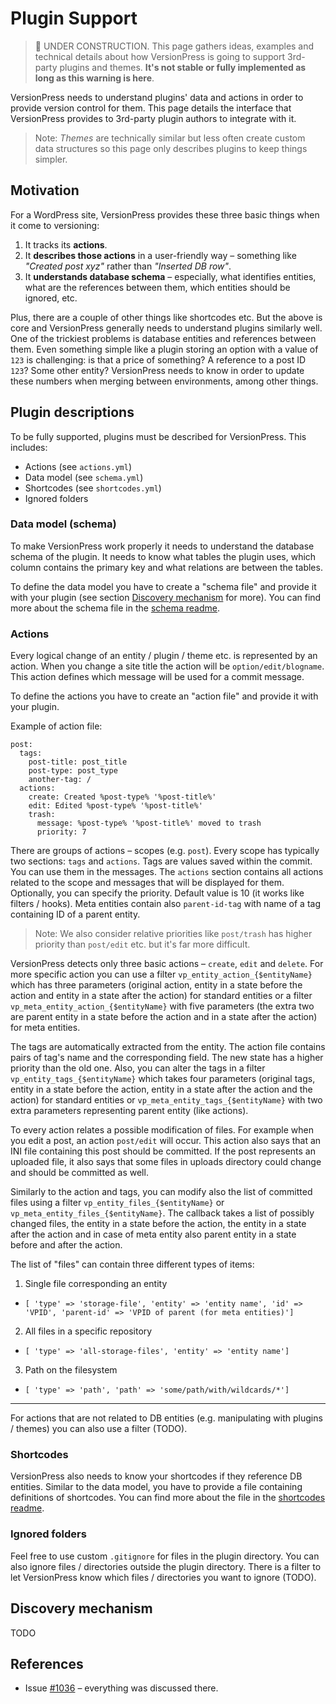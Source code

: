 # Plugin Support

> :construction: UNDER CONSTRUCTION. This page gathers ideas, examples and technical details about how VersionPress is going to support 3rd-party plugins and themes. **It's not stable or fully implemented as long as this warning is here**.

VersionPress needs to understand plugins' data and actions in order to provide version control for them. This page details the interface that VersionPress provides to 3rd-party plugin authors to integrate with it.

> Note: *Themes* are technically similar but less often create custom data structures so this page only describes plugins to keep things simpler.  


## Motivation

For a WordPress site, VersionPress provides these three basic things when it come to versioning:

1. It tracks its **actions**.
2. It **describes those actions** in a user-friendly way – something like *"Created post xyz"* rather than *"Inserted DB row"*.
3. It **understands database schema** – especially, what identifies entities, what are the references between them, which entities should be ignored, etc.

Plus, there are a couple of other things like shortcodes etc. But the above is core and VersionPress generally needs to understand plugins similarly well. One of the trickiest problems is database entities and references between them. Even something simple like a plugin storing an option with a value of `123` is challenging: is that a price of something? A reference to a post ID `123`? Some other entity? VersionPress needs to know in order to update these numbers when merging between environments, among other things.


## Plugin descriptions

To be fully supported, plugins must be described for VersionPress. This includes:

- Actions (see `actions.yml`)
- Data model (see `schema.yml`)
- Shortcodes (see `shortcodes.yml`)
- Ignored folders

### Data model (schema)

To make VersionPress work properly it needs to understand the database schema of the plugin. It needs to know what tables the plugin uses, which column contains the primary key and what relations are between the tables.

To define the data model you have to create a "schema file" and provide it with your plugin (see section [Discovery mechanism](#discovery-mechanism) for more). You can find more about the schema file in the [schema readme](../plugins/versionpress/.versionpress/schema-readme.md).


### Actions

Every logical change of an entity / plugin / theme etc. is represented by an action. When you change a site title the action will be `option/edit/blogname`. This action defines which message will be used for a commit message.

To define the actions you have to create an "action file" and provide it with your plugin.

Example of action file:

    post:
      tags:
        post-title: post_title
        post-type: post_type
        another-tag: /
      actions:
        create: Created %post-type% '%post-title%'
        edit: Edited %post-type% '%post-title%'
        trash:
          message: %post-type% '%post-title%' moved to trash
          priority: 7

There are groups of actions – scopes (e.g. `post`). Every scope has typically two sections: `tags` and `actions`. Tags are values saved within the commit. You can use them in the messages. The `actions` section contains all actions related to the scope and messages that will be displayed for them. Optionally, you can specify the priority. Default value is 10 (it works like filters / hooks). Meta entities contain also `parent-id-tag` with name of a tag containing ID of a parent entity.

> Note: We also consider relative priorities like `post/trash` has higher priority than `post/edit` etc. but it's far more difficult.

VersionPress detects only three basic actions – `create`, `edit` and `delete`. For more specific action you can use a filter `vp_entity_action_{$entityName}` which has three parameters (original action, entity in a state before the action and entity in a state after the action) for standard entities or a filter `vp_meta_entity_action_{$entityName}` with five parameters (the extra two are parent entity in a state before the action and in a state after the action) for meta entities.

The tags are automatically extracted from the entity. The action file contains pairs of tag's name and the corresponding field. The new state has a higher priority than the old one. Also, you can alter the tags in a filter `vp_entity_tags_{$entityName}` which takes four parameters (original tags, entity in a state before the action, entity in a state after the action and the action) for standard entities or `vp_meta_entity_tags_{$entityName}` with two extra parameters representing parent entity (like actions).

To every action relates a possible modification of files. For example when you edit a post, an action `post/edit` will occur. This action also says that an INI file containing this post should be committed. If the post represents an uploaded file, it also says that some files in uploads directory could change and should be committed as well.

Similarly to the action and tags, you can modify also the list of committed files using a filter `vp_entity_files_{$entityName}` or `vp_meta_entity_files_{$entityName}`. The callback takes a list of possibly changed files, the entity in a state before the action, the entity in a state after the action and in case of meta entity also parent entity in a state before and after the action.

The list of "files" can contain three different types of items:

1) Single file corresponding an entity
 - `[ 'type' => 'storage-file', 'entity' => 'entity name',
    'id' => 'VPID', 'parent-id' => 'VPID of parent (for meta entities)']`

2) All files in a specific repository
 - `[ 'type' => 'all-storage-files', 'entity' => 'entity name']`

3) Path on the filesystem
- `[ 'type' => 'path', 'path' => 'some/path/with/wildcards/*']`

---

For actions that are not related to DB entities (e.g. manipulating with plugins / themes) you can also use a filter (TODO).

### Shortcodes

VersionPress also needs to know your shortcodes if they reference DB entities. Similar to the data model, you have to provide a file containing definitions of shortcodes. You can find more about the file in the [shortcodes readme](../plugins/versionpress/.versionpress/shortcodes-readme.md).

### Ignored folders

Feel free to use custom `.gitignore` for files in the plugin directory. You can also ignore files / directories outside the plugin directory. There is a filter to let VersionPress know which files / directories you want to ignore (TODO).


## Discovery mechanism

TODO


## References

- Issue [#1036](https://github.com/versionpress/versionpress/issues/1036) – everything was discussed there.
